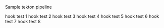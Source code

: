 Sample tekton pipeline

hook test 1
hook test 2
hook test 3
hook test 4
hook test 5
hook test 6
hook test 7
hook test 8
